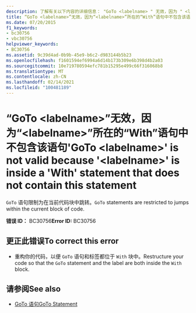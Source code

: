 ```yaml
---
description: 了解有关以下内容的详细信息： "GoTo <labelname> " 无效，因为 " <labelname> " 位于不包含此语句的 "With" 语句内
title: “GoTo <labelname>”无效，因为“<labelname>”所在的“With”语句中不包含该语句
ms.date: 07/20/2015
f1_keywords:
- bc30756
- vbc30756
helpviewer_keywords:
- BC30756
ms.assetid: 9c39d4ad-0b9b-45e9-b6c2-d983144b5b23
ms.openlocfilehash: f1601594ef6994a6d14b173b309e6b398d4b2a03
ms.sourcegitcommit: 10e719780594efc781b15295e499c66f316068b8
ms.translationtype: MT
ms.contentlocale: zh-CN
ms.lasthandoff: 02/14/2021
ms.locfileid: "100481189"
---
```

# <a name="goto-labelname-is-not-valid-because-labelname-is-inside-a-with-statement-that-does-not-contain-this-statement"></a><span data-ttu-id="8ccf3-103">“GoTo \<labelname>”无效，因为“\<labelname>”所在的“With”语句中不包含该语句</span><span class="sxs-lookup"><span data-stu-id="8ccf3-103">'GoTo \<labelname>' is not valid because '\<labelname>' is inside a 'With' statement that does not contain this statement</span></span>

<span data-ttu-id="8ccf3-104">`GoTo` 语句限制为在当前代码块中跳转。</span><span class="sxs-lookup"><span data-stu-id="8ccf3-104">`GoTo` statements are restricted to jumps within the current block of code.</span></span>  
  
 <span data-ttu-id="8ccf3-105">**错误 ID：** BC30756</span><span class="sxs-lookup"><span data-stu-id="8ccf3-105">**Error ID:** BC30756</span></span>  
  
## <a name="to-correct-this-error"></a><span data-ttu-id="8ccf3-106">更正此错误</span><span class="sxs-lookup"><span data-stu-id="8ccf3-106">To correct this error</span></span>  
  
- <span data-ttu-id="8ccf3-107">重构你的代码，以便 `GoTo` 语句和标签都位于 `With` 块中。</span><span class="sxs-lookup"><span data-stu-id="8ccf3-107">Restructure your code so that the `GoTo` statement and the label are both inside the `With` block.</span></span>  
  
## <a name="see-also"></a><span data-ttu-id="8ccf3-108">请参阅</span><span class="sxs-lookup"><span data-stu-id="8ccf3-108">See also</span></span>

- [<span data-ttu-id="8ccf3-109">GoTo 语句</span><span class="sxs-lookup"><span data-stu-id="8ccf3-109">GoTo Statement</span></span>](../language-reference/statements/goto-statement.md)
